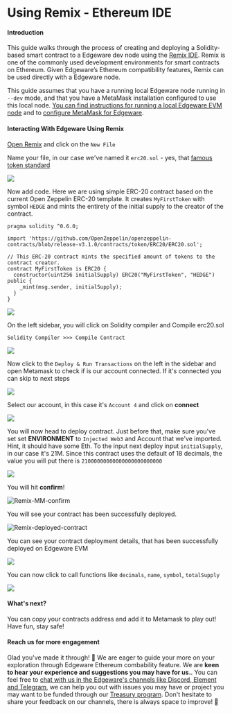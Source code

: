 # Using Remix - Ethereum IDE

#### Introduction <a id="introduction"></a>

This guide walks through the process of creating and deploying a Solidity-based smart contract to a Edgeware dev node using the [Remix IDE](https://remix.ethereum.org/). Remix is one of the commonly used development environments for smart contracts on Ethereum. Given Edgeware’s Ethereum compatibility features, Remix can be used directly with a Edgeware node.

This guide assumes that you have a running local Edgeware node running in `--dev` mode, and that you have a MetaMask installation configured to use this local node. [You can find instructions for running a local Edgeware EVM node](https://docs.edgewa.re/contribute-and-engage/develop/edgeware-smart-contracts/deploy-an-evm-contract/setting-up-a-edgeware-evm-node) and to [configure MetaMask for Edgeware](https://docs.edgewa.re/contribute-and-engage/develop/edgeware-smart-contracts/deploy-an-evm-contract/using-metamask).

#### Interacting With Edgeware Using Remix <a id="interacting-with-edgeware-using-remix"></a>

[Open Remix](https://remix.ethereum.org/) and click on the `New File`

Name your file, in our case we've named it `erc20.sol` - yes, that [famous token standard](https://eips.ethereum.org/EIPS/eip-20)

![](https://contracts.edgewa.re/4/assets/remix-name-file.png)

Now add code. Here we are using simple ERC-20 contract based on the current Open Zeppelin ERC-20 template. It creates `MyFirstToken` with symbol `HEDGE` and mints the entirety of the initial supply to the creator of the contract.

```text
pragma solidity ^0.6.0;

import 'https://github.com/OpenZeppelin/openzeppelin-contracts/blob/release-v3.1.0/contracts/token/ERC20/ERC20.sol';

// This ERC-20 contract mints the specified amount of tokens to the contract creator.
contract MyFirstToken is ERC20 {
  constructor(uint256 initialSupply) ERC20("MyFirstToken", "HEDGE") public {
    _mint(msg.sender, initialSupply);
  }
}
```

![](https://contracts.edgewa.re/4/assets/remix-add-code.png)

On the left sidebar, you will click on Solidity compiler and Compile erc20.sol

```text
Solidity Compiler >>> Compile Contract
```

![](https://contracts.edgewa.re/4/assets/remix-compile-contract.png)

Now click to the `Deploy & Run Transactions` on the left in the sidebar and open Metamask to check if is our account connected. If it's connected you can skip to next steps

![](https://contracts.edgewa.re/4/assets/remix-open-mm.png)

Select our account, in this case it's `Account 4` and click on **connect**

![](https://contracts.edgewa.re/4/assets/remix-connect-mm.png)

You will now head to deploy contract. Just before that, make sure you've set set **ENVIRONMENT** to `Injected Web3` and Account that we've imported. Hint, it should have some Eth. To the input next deploy input `initialSupply`, in our case it's 21M. Since this contract uses the default of 18 decimals, the value you will put there is `21000000000000000000000000`

![](https://contracts.edgewa.re/4/assets/remix-click-deploy.png)

You will hit **confirm**!

![Remix-MM-confirm](https://contracts.edgewa.re/4/assets/remix-mm-confirm.png)

You will see your contract has been successfully deployed.

![Remix-deployed-contract](https://contracts.edgewa.re/4/assets/remix-deployed-contract.png)

You can see your contract deployment details, that has been successfully deployed on Edgeware EVM

![](https://contracts.edgewa.re/4/assets/remix-contract-deployment.png)

You can now click to call functions like `decimals`, `name`, `symbol`, `totalSupply`

![](https://contracts.edgewa.re/4/assets/remix-call-functions.png)

#### What's next? <a id="what39s-next"></a>

You can copy your contracts address and add it to Metamask to play out! Have fun, stay safe!

#### Reach us for more engagement <a id="reach-us-for-more-engagement"></a>

Glad you've made it through! 🥰 We are eager to guide your more on your exploration through Edgeware Ethereum combability feature. We are **keen to hear your experience and suggestions you may have for us.**. You can feel free to [chat with us in the Edgeware's channels like Discord, Element and Telegram](https://linktr.ee/edg_developers), we can help you out with issues you may have or project you may want to be funded through our [Treasury program](https://docs.edgewa.re/edgeware-runtime/treasury). Don't hesitate to share your feedback on our channels, there is always space to improve! 🙌

